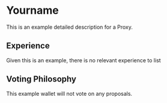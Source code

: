 # Yourname

This is an example detailed description for a Proxy.

## Experience

Given this is an example, there is no relevant experience to list

## Voting Philosophy

This example wallet will not vote on any proposals.
